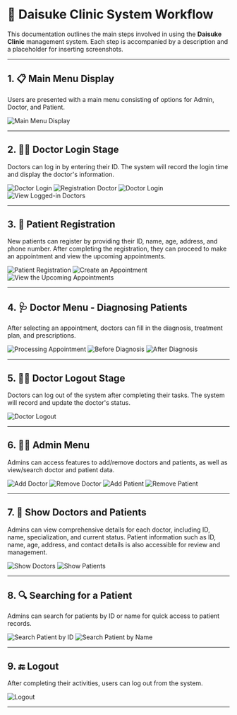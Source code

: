 # 🏥 Daisuke Clinic System Workflow

This documentation outlines the main steps involved in using the **Daisuke Clinic** management system. Each step is accompanied by a description and a placeholder for inserting screenshots.

---

## 1. 📋 Main Menu Display

Users are presented with a main menu consisting of options for Admin, Doctor, and Patient.

![Main Menu Display](images/main_menu.png)

---

## 2. 👨‍⚕️ Doctor Login Stage

Doctors can log in by entering their ID. The system will record the login time and display the doctor's information.

![Doctor Login](images/login_doctor1.png)
![Registration Doctor](images/Registration_doctor.png)
![Doctor Login](images/login_doctor2.png)
![View Logged-in Doctors](images/logged_in_doctors.png)

---
## 3. 👥 Patient Registration

New patients can register by providing their ID, name, age, address, and phone number. After completing the registration, they can proceed to make an appointment and view the upcoming appointments.

![Patient Registration](images/patient_registration.png)
![Create an Appointment](images/patient_create_aappointment.png)
![View the Upcoming Appointments](images/upcoming_appointments.png)

---

## 4. 🩺 Doctor Menu - Diagnosing Patients

After selecting an appointment, doctors can fill in the diagnosis, treatment plan, and prescriptions.

![Processing Appointment](images/process_appoinment.png)
![Before Diagnosis](images/show_diagnosis1.png)
![After Diagnosis](images/show_diagnosis2.png)

---

## 5. 👨‍⚕️ Doctor Logout Stage

Doctors can log out of the system after completing their tasks. The system will record and update the doctor's status.

![Doctor Logout](images/logout_doctor.png)

---

## 6. 🧑‍💼 Admin Menu

Admins can access features to add/remove doctors and patients, as well as view/search doctor and patient data.

![Add Doctor](images/admin_add_doctor.png)
![Remove Doctor](images/admin_remove_doctor.png)
![Add Patient](images/admin_add_patient.png)
![Remove Patient](images/admin_remove_patient.png)

---

## 7. 📝 Show Doctors and Patients
Admins can view comprehensive details for each doctor, including ID, name, specialization, and current status. Patient information such as ID, name, age, address, and contact details is also accessible for review and management.

![Show Doctors](images/show_doctor.png)
![Show Patients](images/patient_lists.png)

---

## 8. 🔍 Searching for a Patient

Admins can search for patients by ID or name for quick access to patient records.

![Search Patient by ID](images/search_ID.png)
![Search Patient by Name](images/search_name.png)

---

## 9. 🔚 Logout

After completing their activities, users can log out from the system.

![Logout](images/exit_program.png)

---
